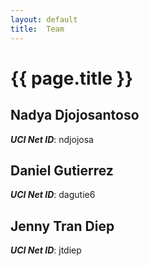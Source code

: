```yaml
---
layout: default
title:  Team
---
```


# {{ page.title }}


## Nadya Djojosantoso
***UCI Net ID***: ndjojosa

## Daniel Gutierrez
***UCI Net ID***: dagutie6

## Jenny Tran Diep
***UCI Net ID***: jtdiep
